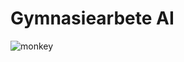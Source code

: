 # Gymnasiearbete AI

![monkey](https://labs.openai.com/e/E4GXKWoSbspomgmbO9PjqPkp/WAvzXCiYGX9TuLGXCwoiHXgj)
